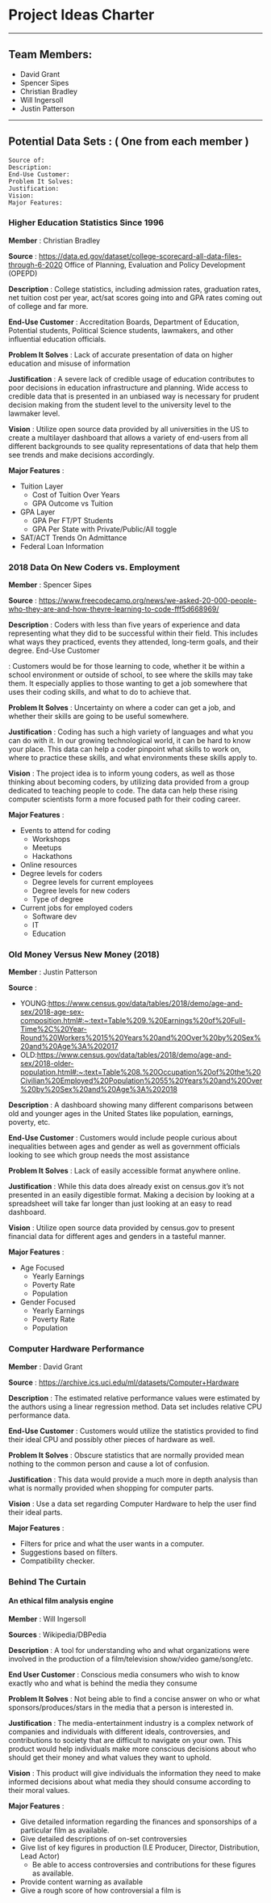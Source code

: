 # Project Ideas Charter
---

## Team Members:
- David Grant
- Spencer Sipes
- Christian Bradley
- Will Ingersoll
- Justin Patterson
---

## Potential Data Sets : ( One from each member )


```
Source of:
Description:
End-Use Customer:
Problem It Solves:
Justification:
Vision:
Major Features:
```

### Higher Education Statistics Since 1996

**Member**
: Christian Bradley

**Source**
: https://data.ed.gov/dataset/college-scorecard-all-data-files-through-6-2020
  Office of Planning, Evaluation and Policy Development (OPEPD)

**Description**
: College statistics, including admission rates, graduation rates, net tuition cost per year, act/sat scores going into and GPA rates coming out of college and far more.

**End-Use Customer**
: Accreditation Boards, Department of Education, Potential students, Political Science students, lawmakers, and other influential education officials.

**Problem It Solves**
: Lack of accurate presentation of data on higher education and misuse of information

**Justification**
: A severe lack of credible usage of education contributes to poor decisions in education infrastructure and planning. Wide access to credible data that is presented in an unbiased way is necessary for prudent decision making from the student level to the university level to the lawmaker level.

**Vision**
: Utilize open source data provided by all universities in the US to create a multilayer dashboard that allows a variety of end-users from all different backgrounds to see quality representations of data that help them see trends and make decisions accordingly.

**Major Features**
: 
* Tuition Layer
	* Cost of Tuition Over Years
	* GPA Outcome vs Tuition 
* GPA Layer
    * GPA Per FT/PT Students
    * GPA Per State with Private/Public/All toggle
* SAT/ACT Trends On Admittance
* Federal Loan Information

### 2018 Data On New Coders vs. Employment

**Member**
: Spencer Sipes

**Source**
: https://www.freecodecamp.org/news/we-asked-20-000-people-who-they-are-and-how-theyre-learning-to-code-fff5d668969/ 

**Description**
: Coders with less than five years of experience and data representing what they did to be successful within their field. This includes what ways they practiced, events they attended, long-term goals, and their degree. 
End-Use Customer

: Customers would be for those learning to code, whether it be within a school environment or outside of school, to see where the skills may take them. It especially applies to those wanting to get a job somewhere that uses their coding skills, and what to do to achieve that. 

**Problem It Solves**
: Uncertainty on where a coder can get a job, and whether their skills are going to be useful somewhere. 

**Justification**
: Coding has such a high variety of languages and what you can do with it. In our growing technological world, it can be hard to know your place. This data can help a coder pinpoint what skills to work on, where to practice these skills, and what environments these skills apply to. 

**Vision**
: The project idea is to inform young coders, as well as those thinking about becoming coders, by utilizing data provided from a group dedicated to teaching people to code. The data can help these rising computer scientists form a more focused path for their coding career. 

**Major Features**
: 	
* Events to attend for coding
	* Workshops
	* Meetups
	* Hackathons
* Online resources
* Degree levels for coders
	* Degree levels for current employees
	* Degree levels for new coders
	* Type of degree
* Current jobs for employed coders
	* Software dev
	* IT
	* Education

### Old Money Versus New Money (2018)

**Member**
: Justin Patterson

**Source**
: 	
* YOUNG:https://www.census.gov/data/tables/2018/demo/age-and-sex/2018-age-sex-composition.html#:~:text=Table%209.%20Earnings%20of%20Full-Time%2C%20Year-Round%20Workers%2015%20Years%20and%20Over%20by%20Sex%20and%20Age%3A%202017
* OLD:https://www.census.gov/data/tables/2018/demo/age-and-sex/2018-older-population.html#:~:text=Table%208.%20Occupation%20of%20the%20Civilian%20Employed%20Population%2055%20Years%20and%20Over%20by%20Sex%20and%20Age%3A%202018

**Description**
: A dashboard showing many different comparisons between old and younger ages in the United States like population, earnings, poverty, etc.

**End-Use Customer**
: Customers would include people curious about inequalities between ages and gender as well as government officials looking to see which group needs the most assistance

**Problem It Solves**
: Lack of easily accessible format anywhere online. 

**Justification**
: While this data does already exist on census.gov it’s not presented in an easily digestible format. Making a decision by looking at a spreadsheet will take far longer than just looking at an easy to read dashboard.

**Vision**
: Utilize open source data provided by census.gov to present financial data for different ages and genders in a tasteful manner.

**Major Features**
:	
* Age Focused
	* Yearly Earnings
	* Poverty Rate
	* Population
* Gender Focused
	* Yearly Earnings
	* Poverty Rate
	* Population

### Computer Hardware Performance

**Member**
: David Grant

**Source**
: https://archive.ics.uci.edu/ml/datasets/Computer+Hardware 

**Description**
: The estimated relative performance values were estimated by the authors using a linear regression method. Data set includes relative CPU performance data.

**End-Use Customer**
: Customers would utilize the statistics provided to find their ideal CPU and possibly other pieces of hardware as well. 

**Problem It Solves**
: Obscure statistics that are normally provided mean nothing to the common person and cause a lot of confusion. 

**Justification**
: This data would provide a much more in depth analysis than what is normally provided when shopping for computer parts.

**Vision**
: Use a data set regarding Computer Hardware to help the user find their ideal parts.

**Major Features**
:	
* Filters for price and what the user wants in a computer.
* Suggestions based on filters.
* Compatibility checker.

### Behind The Curtain
#### An ethical film analysis engine

**Member**
: Will Ingersoll

**Sources** 
: Wikipedia/DBPedia

**Description**
: A tool for understanding who and what organizations were involved in the production of a film/television show/video game/song/etc. 

**End User Customer**
: Conscious media consumers who wish to know exactly who and what is behind the media they consume

**Problem It Solves**
: Not being able to find a concise answer on who or what sponsors/produces/stars in the media that a person is interested in.

**Justification**
: The media-entertainment industry is a complex network of companies and individuals with different ideals, controversies, and contributions to society that are difficult to navigate on your own. This product would help individuals make more conscious decisions about who should get their money and what values they want to uphold.

**Vision**
: This product will give individuals the information they need to make informed decisions about what media they should consume according to their moral values.

**Major Features**
:
* Give detailed information regarding the finances and sponsorships of a particular film as available.
* Give detailed descriptions of on-set controversies
* Give list of key figures in production (I.E Producer, Director, Distribution, Lead Actor)
	* Be able to access controversies and contributions for these figures as available.
* Provide content warning as available
* Give a rough score of how controversial a film is
